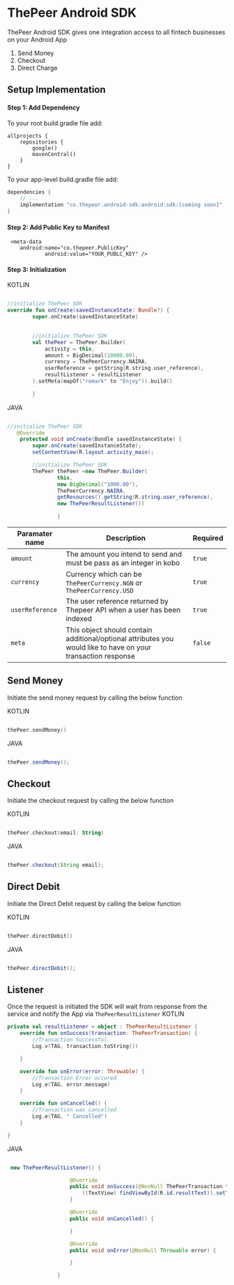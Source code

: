 # ThePeer Android SDK

ThePeer Android SDK gives one integration access to all fintech businesses on your Android App

1. Send Money
2. Checkout
3. Direct Charge

## Setup Implementation

#### Step 1: Add Dependency

To your root build.gradle file add:

```
allprojects {
    repositories {
        google()
        mavenCentral() 
    }
}
```

To your app-level build.gradle file add:

```groovy
dependencies {
    // ...
    implementation "co.thepeer.android-sdk:android:sdk:[coming soon]"
}
```

#### Step 2: Add Public Key to Manifest

```
 <meta-data
    android:name="co.thepeer.PublicKey"
            android:value="YOUR_PUBLC_KEY" />
 ```

#### Step 3: Initialization

KOTLIN

```kotlin

//initialize ThePeer SDK
override fun onCreate(savedInstanceState: Bundle?) {
        super.onCreate(savedInstanceState)
     

        //initialize ThePeer SDK
        val thePeer = ThePeer.Builder(
            activity = this,
            amount = BigDecimal(10000.00),
            currency = ThePeerCurrency.NAIRA,
            userReference = getString(R.string.user_reference),
            resultListener = resultListener
        ).setMeta(mapOf("remark" to "Enjoy")).build()
        
        }

```

JAVA

```java

//initialize ThePeer SDK
   @Override
    protected void onCreate(Bundle savedInstanceState) {
        super.onCreate(savedInstanceState);
        setContentView(R.layout.activity_main);

        //initialize ThePeer SDK
        ThePeer thePeer =new ThePeer.Builder(
                this,
                new BigDecimal("1000.00"),
                ThePeerCurrency.NAIRA,
                getResources().getString(R.string.user_reference),
                new ThePeerResultListener())
                
                }
```

| Paramater name          |  Description                          |  Required                         |
|------------------------ | --------------------------------------|--------------------------------------|
| `amount`                | The amount you intend to send and must be pass as an integer in kobo      |`true`|
| `currency `             | Currency which can be  `ThePeerCurrency.NGN` or  `ThePeerCurrency.USD`    |`true`|
| `userReference`         | The user reference returned by Thepeer API when a user has been indexed              |`true`|
| `meta`  | This object should contain additional/optional attributes you would like to have on your transaction response   |`false`|

## Send Money

Initiate the send money request by calling the below function

KOTLIN

```kotlin

thePeer.sendMoney()

```

JAVA

```java

thePeer.sendMoney();

```

## Checkout 

Initiate the checkout request by calling the below function

KOTLIN

```kotlin

thePeer.checkout(email: String)

```

JAVA

```java

thePeer.checkout(String email);

```

## Direct Debit

Initiate the Direct Debit request by calling the below function

KOTLIN

```kotlin

thePeer.directDebit()

```

JAVA

```java

thePeer.directDebit();

```

## Listener

Once the request is initiated the SDK will wait from response from the service and notify the App
via `ThePeerResultListener`
KOTLIN

```Kotlin
private val resultListener = object : ThePeerResultListener {
    override fun onSuccess(transaction: ThePeerTransaction) {
        //Transaction Successful
        Log.v(TAG, transaction.toString())

    }

    override fun onError(error: Throwable) {
        //Transaction Error occured
        Log.e(TAG, error.message)
    }

    override fun onCancelled() {
        //Transaction was cancelled
        Log.e(TAG, " Cancelled")
    }

}

```

JAVA

```java

 new ThePeerResultListener() {

                    @Override
                    public void onSuccess(@NonNull ThePeerTransaction transaction) {
                        ((TextView) findViewById(R.id.resultText)).setText(transaction.toString());
                    }

                    @Override
                    public void onCancelled() {

                    }

                    @Override
                    public void onError(@NonNull Throwable error) {

                    }

                }


```
 
